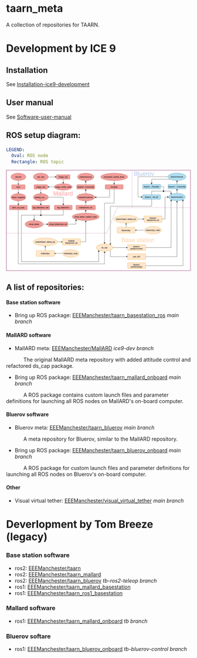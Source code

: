 # taarn_meta
A collection of repositories for TAARN.

# Development by ICE 9
## Installation
See [Installation-ice9-development](Installation-ice9-development.md)

## User manual
See [Software-user-manual](SOFTWARE_USER_MANUAL.md)

## ROS setup diagram:
```yaml
LEGEND:
  Oval: ROS node
  Rectangle: ROS topic
```
![ros_setup](files/ros_setup.png)

## A list of repositories:

#### Base station software
- Bring up ROS package: [EEEManchester/taarn_basestation_ros](https://github.com/EEEManchester/taarn_basestation_ros/tree/main) _main branch_

#### MallARD software
- MallARD meta: [EEEManchester/MallARD](https://github.com/EEEManchester/MallARD/tree/ice9-dev) _ice9-dev branch_

&nbsp;&nbsp;&nbsp;&nbsp;&nbsp;&nbsp;&nbsp;&nbsp;&nbsp;&nbsp;&nbsp;&nbsp;The original MallARD meta repository with added attitude control and refactored ds_cap package.

- Bring up ROS package: [EEEManchester/taarn_mallard_onboard](https://github.com/EEEManchester/taarn_mallard_onboard/tree/main) _main branch_

&nbsp;&nbsp;&nbsp;&nbsp;&nbsp;&nbsp;&nbsp;&nbsp;&nbsp;&nbsp;&nbsp;&nbsp;A ROS package contains custom launch files and parameter definitions for launching all ROS nodes on MallARD's on-board computer.

#### Bluerov software
- Bluerov meta: [EEEManchester/taarn_bluerov](https://github.com/EEEManchester/taarn_bluerov/tree/main) _main branch_

&nbsp;&nbsp;&nbsp;&nbsp;&nbsp;&nbsp;&nbsp;&nbsp;&nbsp;&nbsp;&nbsp;&nbsp;A meta repository for Bluerov, similar to the MallARD repository.

- Bring up ROS package: [EEEManchester/taarn_bluerov_onboard](https://github.com/EEEManchester/taarn_bluerov_onboard/tree/main) _main branch_

&nbsp;&nbsp;&nbsp;&nbsp;&nbsp;&nbsp;&nbsp;&nbsp;&nbsp;&nbsp;&nbsp;&nbsp;A ROS package for custom launch files and parameter definitions for launching all ROS nodes on Bluerov's on-board computer.

#### Other
- Visual virtual tether: [EEEManchester/visual_virtual_tether](https://github.com/EEEManchester/visual_virtual_tether/tree/main) _main branch_

# Deverlopment by Tom Breeze (legacy)
### Base station software
- ros2: [EEEManchester/taarn](https://github.com/EEEManchester/taarn)
- ros2: [EEEManchester/taarn_mallard](https://github.com/EEEManchester/taarn_mallard/)
- ros2: [EEEManchester/taarn_bluerov](https://github.com/EEEManchester/taarn_bluerov/tree/tb-ros2-teleop) _tb-ros2-teleop branch_
- ros1: [EEEManchester/taarn_mallard_basestation](https://github.com/EEEManchester/taarn_mallard_basestation)
- ros1: [EEEManchester/taarn_ros1_basestation](https://github.com/EEEManchester/taarn_ros1_basestation)
### Mallard software
- ros1: [EEEManchester/taarn_mallard_onboard](https://github.com/EEEManchester/taarn_mallard_onboard/tree/tb) _tb branch_
### Bluerov softare
- ros1: [EEEManchester/taarn_bluerov_onboard](https://github.com/EEEManchester/taarn_bluerov_onboard/tree/tb-bluerov-control) _tb-bluerov-control branch_
